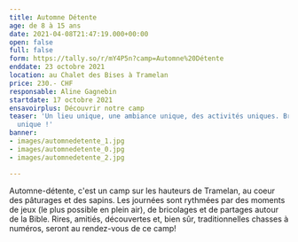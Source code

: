 ```yaml
---
title: Automne Détente
age: de 8 à 15 ans
date: 2021-04-08T21:47:19.000+00:00
open: false
full: false
form: https://tally.so/r/mY4P5n?camp=Automne%20Détente
enddate: 23 octobre 2021
location: au Chalet des Bises à Tramelan
price: 230.- CHF
responsable: Aline Gagnebin
startdate: 17 octobre 2021
ensavoirplus: Découvrir notre camp
teaser: 'Un lieu unique, une ambiance unique, des activités uniques. Bref : un camp
  unique !'
banner:
- images/automnedetente_1.jpg
- images/automnedetente_0.jpg
- images/automnedetente_2.jpg

---
```

Automne-détente, c'est un camp sur les hauteurs de Tramelan, au coeur des pâturages et des sapins. Les journées sont rythmées par des moments de jeux (le plus possible en plein air), de bricolages et de partages autour de la Bible. Rires, amitiés, découvertes et, bien sûr, traditionnelles chasses à numéros, seront au rendez-vous de ce camp!